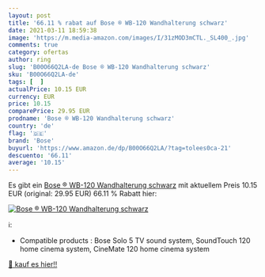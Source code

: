 ```yaml
---
layout: post
title: '66.11 % rabat auf Bose ® WB-120 Wandhalterung schwarz'
date: 2021-03-11 18:59:38
image: 'https://m.media-amazon.com/images/I/31zMOD3mCTL._SL400_.jpg'
comments: true
category: ofertas
author: ring
slug: 'B00O66Q2LA-de Bose ® WB-120 Wandhalterung schwarz'
sku: 'B00O66Q2LA-de'
tags: [  ]
actualPrice: 10.15 EUR
currency: EUR
price: 10.15
comparePrice: 29.95 EUR
prodname: 'Bose ® WB-120 Wandhalterung schwarz'
country: 'de'
flag: '🇩🇪'
brand: 'Bose'
buyurl: 'https://www.amazon.de/dp/B00O66Q2LA/?tag=tolees0ca-21'
descuento: '66.11'
average: '10.15'
---
```


Es gibt ein [Bose ® WB-120 Wandhalterung schwarz](https://www.amazon.de/dp/B00O66Q2LA/?tag=tolees0ca-21) mit aktuellem Preis 10.15 EUR (original: 29.95 EUR) 66.11 % Rabatt hier:

[![Bose ® WB-120 Wandhalterung schwarz](https://m.media-amazon.com/images/I/31zMOD3mCTL._SL400_.jpg)](https://www.amazon.de/dp/B00O66Q2LA/?tag=tolees0ca-21)

ℹ️:

- Compatible products : Bose Solo 5 TV sound system, SoundTouch 120 home cinema system, CineMate 120 home cinema system

[🛒 kauf es hier!!](https://www.amazon.de/dp/B00O66Q2LA/?tag=tolees0ca-21)

